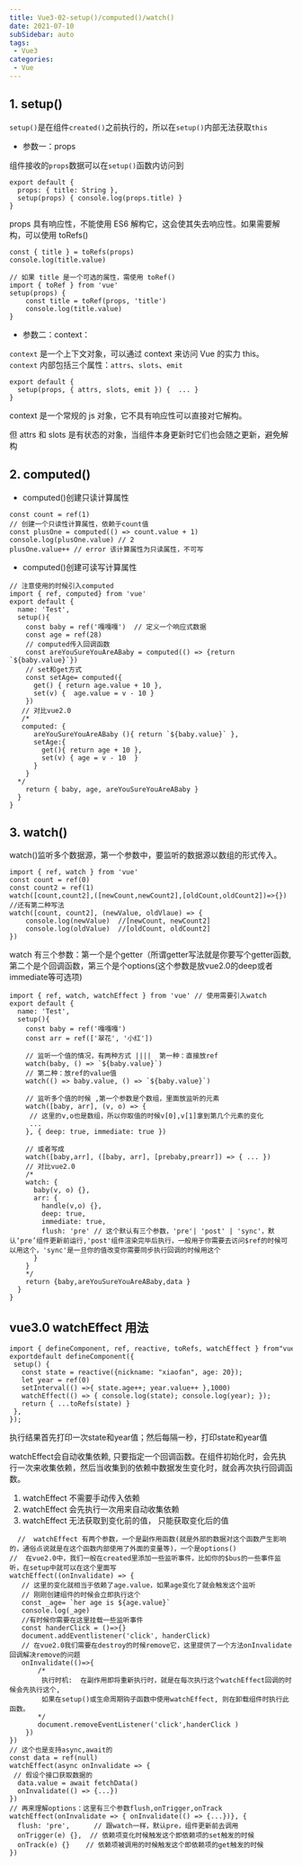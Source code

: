 ```yaml
---
title: Vue3-02-setup()/computed()/watch()
date: 2021-07-10
subSidebar: auto
tags:
 - Vue3
categories: 
 - Vue
---
```


##  1. setup()

`setup()`是在组件`created()`之前执行的，所以在`setup()`内部无法获取`this`

-  参数一：props

组件接收的`props`数据可以在`setup()`函数内访问到

```
export default {
  props: { title: String },
  setup(props) { console.log(props.title) }
}
```

props 具有响应性，不能使用 ES6 解构它，这会使其失去响应性。如果需要解构，可以使用 toRefs()

```
const { title } = toRefs(props)
console.log(title.value)

// 如果 title 是一个可选的属性，需使用 toRef()
import { toRef } from 'vue'
setup(props) {
	const title = toRef(props, 'title')
	console.log(title.value)
}
```

-  参数二：context：

`context` 是一个上下文对象，可以通过 context 来访问 Vue 的实力 this。
`context` 内部包括三个属性：`attrs`、`slots`、`emit`

```
export default {
  setup(props, { attrs, slots, emit }) {  ... }
}
```
context 是一个常规的 js 对象，它不具有响应性可以直接对它解构。

但 attrs 和 slots 是有状态的对象，当组件本身更新时它们也会随之更新，避免解构

##  2. computed()

-   computed()创建只读计算属性

```
const count = ref(1)
// 创建一个只读性计算属性，依赖于count值
const plusOne = computed(() => count.value + 1)
console.log(plusOne.value) // 2
plusOne.value++ // error 该计算属性为只读属性，不可写
```

-   computed()创建可读写计算属性

```
// 注意使用的时候引入computed
import { ref, computed} from 'vue'
export default {
  name: 'Test',
  setup(){ 
    const baby = ref('嘎嘎嘎')  // 定义一个响应式数据
    const age = ref(28)
    // computed传入回调函数
    const areYouSureYouAreABaby = computed(() => {return `${baby.value}`})
    // set和get方式
    const setAge= computed({
      get() { return age.value + 10 },
      set(v) {  age.value = v - 10 }
    })
   // 对比vue2.0
   /*
   computed: {
      areYouSureYouAreABaby (){ return `${baby.value}` },
      setAge:{
        get(){ return age + 10 },
        set(v) { age = v - 10  }
      }
    }
  */
    return { baby, age, areYouSureYouAreABaby }
  }
}
```

## 3. watch()

watch()监听多个数据源，第一个参数中，要监听的数据源以数组的形式传入。

```
import { ref, watch } from 'vue' 
const count = ref(0) 
const count2 = ref(1) 
watch([count,count2],([newCount,newCount2],[oldCount,oldCount2])=>{})
//还有第二种写法
watch([count, count2], (newValue, oldVlaue) => {
    console.log(newValue)  //[newCount, newCount2]
    console.log(oldValue)  //[oldCount, oldCount2]
})
```

watch 有三个参数：第一个是个getter（所谓getter写法就是你要写个getter函数,
第二个是个回调函数，第三个是个options(这个参数是放vue2.0的deep或者immediate等可选项)

```
import { ref, watch, watchEffect } from 'vue' // 使用需要引入watch
export default {
  name: 'Test',
  setup(){
    const baby = ref('嘎嘎嘎')
    const arr = ref(['翠花', '小红'])

    // 监听一个值的情况，有两种方式 ||||  第一种：直接放ref
    watch(baby, () => `${baby.value}`)
    // 第二种：放ref的value值
    watch(() => baby.value, () => `${baby.value}`)
  
    // 监听多个值的时候 ,第一个参数是个数组，里面放监听的元素
    watch([baby, arr], (v, o) => { 
     // 这里的v,o也是数组，所以你取值的时候v[0],v[1]拿到第几个元素的变化
     ...
    }, { deep: true, immediate: true })
 
    // 或者写成
    watch([baby,arr], ([baby, arr], [prebaby,prearr]) => { ... })
    // 对比vue2.0
    /*
    watch: {
      baby(v, o) {},
      arr: {
        handle(v,o) {},
        deep: true,
        immediate: true,
        flush: 'pre' // 这个默认有三个参数，'pre'| 'post' | 'sync'，默认‘pre’组件更新前运行,'post'组件渲染完毕后执行，一般用于你需要去访问$ref的时候可以用这个，'sync'是一旦你的值改变你需要同步执行回调的时候用这个
      }
    }
    */
    return {baby,areYouSureYouAreABaby,data }
  }
}
```

## vue3.0 watchEffect 用法

```
import { defineComponent, ref, reactive, toRefs, watchEffect } from"vue";  
exportdefault defineComponent({  
 setup() {  
   const state = reactive({nickname: "xiaofan", age: 20});  
   let year = ref(0)  
   setInterval(() =>{ state.age++; year.value++ },1000)  
   watchEffect(() => { console.log(state); console.log(year); });  
   return { ...toRefs(state) }
 },  
});
```
执行结果首先打印一次state和year值；然后每隔一秒，打印state和year值

watchEffect会自动收集依赖, 只要指定一个回调函数。在组件初始化时，会先执行一次来收集依赖，然后当收集到的依赖中数据发生变化时，就会再次执行回调函数。


1.  watchEffect 不需要手动传入依赖
2.  watchEffect 会先执行一次用来自动收集依赖
3.  watchEffect 无法获取到变化前的值， 只能获取变化后的值


```
  //  watchEffect 有两个参数，一个是副作用函数(就是外部的数据对这个函数产生影响的，通俗点说就是在这个函数内部使用了外面的变量等)，一个是options()
//  在vue2.0中，我们一般在created里添加一些监听事件，比如你的$bus的一些事件监听，在setup中就可以在这个里面写
watchEffect((onInvalidate) => {
   // 这里的变化就相当于依赖了age.value，如果age变化了就会触发这个监听
   // 刚刚创建组件的时候会立即执行这个 
   const _age= `her age is ${age.value}`
   console.log(_age)
   //有时候你需要在这里挂载一些监听事件
   const handerClick = ()=>{}
   document.addEventlistener('click', handerClick)
   // 在vue2.0我们需要在destroy的时候remove它，这里提供了一个方法onInvalidate回调解决remove的问题
   onInvalidate(()=>{
       /*
        执行时机:  在副作用即将重新执行时，就是在每次执行这个watchEffect回调的时候会先执行这个,
        如果在setup()或生命周期钩子函数中使用watchEffect, 则在卸载组件时执行此函数。
       */
       document.removeEventListener('click',handerClick )
    })  
})
// 这个也是支持async,await的
const data = ref(null)
watchEffect(async onInvalidate => {
 // 假设个接口获取数据的
  data.value = await fetchData()
  onInvalidate(() => {...})
})
// 再来理解options：这里有三个参数flush,onTrigger,onTrack
watchEffect(onInvalidate => { onInvalidate(() => {...})}, {
  flush: 'pre',      // 跟watch一样，默认pre，组件更新前去调用
  onTrigger(e) {},  // 依赖项变化时候触发这个即依赖项的set触发的时候
  onTrack(e) {}    // 依赖项被调用的时候触发这个即依赖项的get触发的时候
})
```






